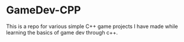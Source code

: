 # GameDev-CPP
This is a repo for various simple C++ game projects I have made while learning the basics of game dev through c++. 
